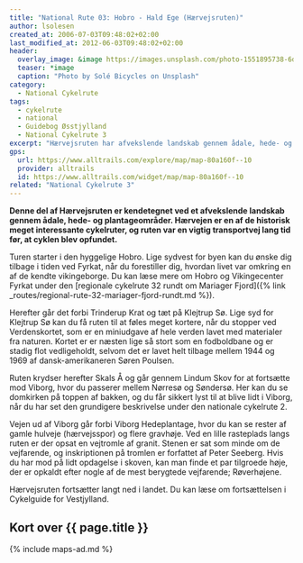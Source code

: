 ```yaml
---
title: "National Rute 03: Hobro - Hald Ege (Hærvejsruten)"
author: lsolesen
created_at: 2006-07-03T09:48:02+02:00
last_modified_at: 2012-06-03T09:48:02+02:00
header:
  overlay_image: &image https://images.unsplash.com/photo-1551895738-6d0216165381?ixlib=rb-1.2.1&auto=format&fit=crop&w=1650&q=80
  teaser: *image
  caption: "Photo by Solé Bicycles on Unsplash"
category:
  - National Cykelrute
tags:
  - cykelrute
  - national
  - Guidebog Øsstjylland
  - National Cykelrute 3
excerpt: "Hærvejsruten har afvekslende landskab gennem ådale, hede- og plantageområder. Hærvejen på cykel er en historisk interessant cykelrute, og ruten var en vigtig transportvej lang tid før der fandtes cykelruter."
gps:
  url: https://www.alltrails.com/explore/map/map-80a160f--10
  provider: alltrails
  id: https://www.alltrails.com/widget/map/map-80a160f--10
related: "National Cykelrute 3"
---
```


**Denne del af Hærvejsruten er kendetegnet ved et afvekslende landskab gennem ådale, hede- og plantageområder. Hærvejen er en af de historisk meget interessante cykelruter, og ruten var en vigtig transportvej lang tid før, at cyklen blev opfundet.**

Turen starter i den hyggelige Hobro. Lige sydvest for byen kan du ønske dig tilbage i tiden ved Fyrkat, når du forestiller dig, hvordan livet var omkring en af de kendte vikingeborge. Du kan læse mere om Hobro og Vikingecenter Fyrkat under den [regionale cykelrute 32 rundt om Mariager Fjord]({% link _routes/regional-rute-32-mariager-fjord-rundt.md %}).
 
Herefter går det forbi Trinderup Krat og tæt på Klejtrup Sø. Lige syd for Klejtrup Sø kan du få ruten til at føles meget kortere, når du stopper ved Verdenskortet, som er en miniudgave af hele verden lavet med materialer fra naturen. Kortet er er næsten lige så stort som en fodboldbane og er stadig flot vedligeholdt, selvom det er lavet helt tilbage mellem 1944 og 1969 af dansk-amerikaneren Søren Poulsen.
 
Ruten krydser herefter Skals Å og går gennem Lindum Skov for at fortsætte mod Viborg, hvor du passerer mellem Nørresø og Søndersø. Her kan du se domkirken på toppen af bakken, og du får sikkert lyst til at blive lidt i Viborg, når du har set den grundigere beskrivelse under den nationale cykelrute 2.
 
Vejen ud af Viborg går forbi Viborg Hedeplantage, hvor du kan se rester af gamle hulveje (hærvejsspor) og flere gravhøje. Ved en lille rasteplads langs ruten er der opsat en vejtromle af granit. Stenen er sat som minde om de vejfarende, og inskriptionen på tromlen er forfattet af Peter Seeberg. Hvis du har mod på lidt opdagelse i skoven, kan man finde et par tilgroede høje, der er opkaldt efter nogle af de mest berygtede vejfarende; Røverhøjene.

Hærvejsruten fortsætter langt ned i landet. Du kan læse om fortsættelsen i Cykelguide for Vestjylland.

## Kort over {{ page.title }}

{% include maps-ad.md %}
